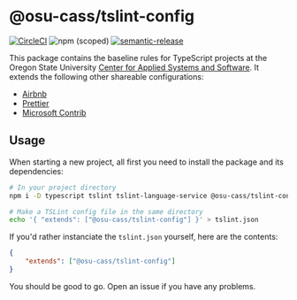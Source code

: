 # @osu-cass/tslint-config

[![CircleCI](https://circleci.com/gh/osu-cass/tslint-config.svg?style=svg)](https://circleci.com/gh/osu-cass/tslint-config) ![npm (scoped)](https://img.shields.io/npm/v/@osu-cass/tslint-config.svg) [![semantic-release](https://img.shields.io/badge/%20%20%F0%9F%93%A6%F0%9F%9A%80-semantic--release-e10079.svg)](https://github.com/semantic-release/semantic-release)

This package contains the baseline rules for TypeScript projects at the Oregon State University [Center for Applied Systems and Software](http://cass.oregonstate.edu/). It extends the following other shareable configurations:

- [Airbnb](https://www.npmjs.com/package/tslint-config-airbnb)
- [Prettier](https://www.npmjs.com/package/tslint-config-prettier)
- [Microsoft Contrib](https://www.npmjs.com/package/tslint-microsoft-contrib)

## Usage

When starting a new project, all first you need to install the package and its dependencies:

```sh
# In your project directory
npm i -D typescript tslint tslint-language-service @osu-cass/tslint-config

# Make a TSLint config file in the same directory
echo '{ "extends": ["@osu-cass/tslint-config"] }' > tslint.json
```

If you'd rather instanciate the `tslint.json` yourself, here are the contents:
```json
{
    "extends": ["@osu-cass/tslint-config"]
}
```

You should be good to go. Open an issue if you have any problems.
